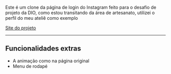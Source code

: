 Este é um clone da página de login do Instagram feito para o desafio de projeto da DIO, como estou transitando da área de artesanato, utilizei o perfil do meu ateliê como exemplo

 [Site do projeto](https://kassia-darcie.github.io/clone-pagina-inicial-do-instagram/)

---

## Funcionalidades extras
- A animação como na página original
- Menu de rodapé
